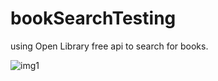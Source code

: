 # bookSearchTesting
using Open Library free api to search for books.

![img1](https://github.com/KeaganStephens/infiniteScroll/blob/main/Infinite_scroll2.gif?raw=true)
